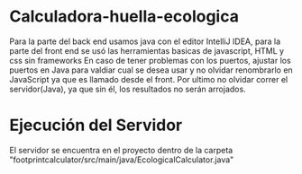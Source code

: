 # Calculadora-huella-ecologica
Para la parte del back end usamos java con el editor IntelliJ IDEA, para la parte del front end se usó las herramientas basicas de javascript, HTML y css sin frameworks
En caso de tener problemas con los puertos, ajustar los puertos en Java para valdiar cual se desea usar y no olvidar renombrarlo en JavaScript ya que es llamado desde el front.
Por ultimo no olvidar correr el servidor(Java), ya que sin él, los resultados no serán arrojados.
# Ejecución del Servidor
El servidor se encuentra en el proyecto dentro de la carpeta "footprintcalculator/src/main/java/EcologicalCalculator.java"
